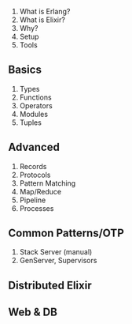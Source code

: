 1. What is Erlang?
1. What is Elixir?
1. Why?
1. Setup
1. Tools

## Basics
1. Types
1. Functions
1. Operators
1. Modules
1. Tuples

## Advanced
1. Records
1. Protocols
1. Pattern Matching
1. Map/Reduce
1. Pipeline
1. Processes

## Common Patterns/OTP

1. Stack Server (manual)
1. GenServer, Supervisors

## Distributed Elixir

## Web & DB

